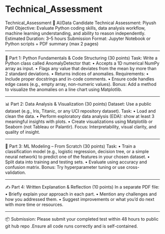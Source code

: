 # Technical_Assessment
Technical_Assessment
💼 AI/Data Candidate Technical Assessment: Piyush Patil
Objective: Evaluate Python coding skills, data analysis workflow, machine learning understanding, and ability to reason independently.
Estimated Duration: 3–5 hours
Submission Format: Jupyter Notebook or Python scripts + PDF summary (max 2 pages)
________________________________________
🧠 Part 1: Python Fundamentals & Code Structuring (30 points)
Task:
Write a Python class called AnomalyDetector that:
•	Accepts a 1D numerical NumPy array as input.
•	Flags any value that deviates from the mean by more than 2 standard deviations.
•	Returns indices of anomalies.
Requirements:
•	Include proper docstrings and in-code comments.
•	Ensure code handles edge cases (e.g., empty array, non-numeric values).
Bonus: Add a method to visualize the anomalies on a line chart using Matplotlib.
________________________________________
📊 Part 2: Data Analysis & Visualization (30 points)
Dataset: Use a public dataset (e.g., Iris, Titanic, or any UCI repository dataset).
Task:
•	Load and clean the data.
•	Perform exploratory data analysis (EDA): show at least 3 meaningful insights with plots.
•	Create visualizations using Matplotlib or Seaborn (not Tableau or Palantir).
Focus: Interpretability, visual clarity, and quality of insight.
________________________________________
🤖 Part 3: ML Modeling – From Scratch (30 points)
Task:
•	Train a classification model (e.g., logistic regression, decision tree, or a simple neural network) to predict one of the features in your chosen dataset.
•	Split data into training and testing sets.
•	Evaluate using accuracy and confusion matrix.
Bonus: Try hyperparameter tuning or use cross-validation.
________________________________________
✍️ Part 4: Written Explanation & Reflection (10 points)
In a separate PDF file:
•	Briefly explain your approach in each part.
•	Mention any challenges and how you addressed them.
•	Suggest improvements or what you’d do next with more time or resources.

________________________________________
📦 Submission:
Please submit your completed test within 48 hours to public git hub repo .Ensure all code runs correctly and is self-contained.
